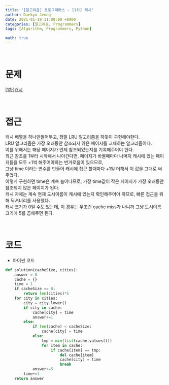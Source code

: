```yaml
---
title: "[알고리즘] 프로그래머스 - [1차] 캐시"
author: Daekyo Jeong
date: 2021-01-19 11:00:00 +0900
categories: [알고리즘, Programmers]
tags: [Algorithm, Programmers, Python]

math: true
---
```


<br/>

# **문제**


[\[1차\]캐시](https://programmers.co.kr/learn/courses/30/lessons/17680)

<br/>

# **접근**  

캐시 배열을 하나만들어두고, 정말 LRU 알고리즘을 하듯이 구현해야한다.  
LRU 알고리즘은 가장 오래동안 참조되지 않은 페이지를 교체하는 알고리즘이다.  
이를 위해서는 해당 페이지가 언제 참조되었는지를 기록해주어야 한다.  
최근 참조를 1부터 시작해서 나아간다면, 페이지가 바뀔때마다 나머지 캐시에 있는 페이지들을 모두 +1씩 해주어야하는 번거로움이 있으므로,  
그냥 time 이라는 변수를 만들어 캐시에 접근 할때마다 +1일 더해서 이 값을 그대로 써주었다.  
이렇게 구현하면 time은 계속 늘어나므로, 가장 time값이 작은 페이지가 가장 오래동안 참조되지 않은 페이지가 된다.  
캐시 자체는 계속 현재 도시이름이 캐시에 있는지 확인해주어야 하므로, 빠른 접근을 위해 딕셔너리를 사용했다.  
캐시 크기가 0일 수도 있는데, 이 경우는 무조건 cache miss가 나니까 그냥 도시이름 크기에 5를 곱해주면 된다.  

<br/>

# **코드**


- 파이썬 코드   

```py
def solution(cacheSize, cities):
    answer = 0
    cache = {}
    time = 1
    if cacheSize == 0:
        return len(cities)*5
    for city in cities:
        city = city.lower()
        if city in cache:
            cache[city] = time
            answer+=1
        else:
            if len(cache) < cacheSize:
                cache[city] = time
            else:
                tmp = min(list(cache.values()))
                for item in cache:
                    if cache[item] == tmp:
                        del cache[item]
                        cache[city] = time
                        break
            answer+=5
        time+=1
    return answer
```


<br/>
